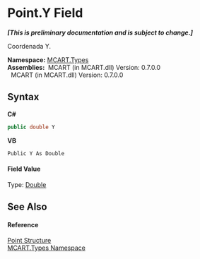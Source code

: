 # Point.Y Field
 _**\[This is preliminary documentation and is subject to change.\]**_

Coordenada Y.

**Namespace:**&nbsp;<a href="c5168ca1-3831-8d0b-91b8-6ec8e54f9c51">MCART.Types</a><br />**Assemblies:**&nbsp;&nbsp;MCART (in MCART.dll) Version: 0.7.0.0<br />&nbsp;&nbsp;MCART (in MCART.dll) Version: 0.7.0.0<br />

## Syntax

**C#**<br />
``` C#
public double Y
```

**VB**<br />
``` VB
Public Y As Double
```


#### Field Value
Type: <a href="http://msdn2.microsoft.com/es-es/library/643eft0t" target="_blank">Double</a>

## See Also


#### Reference
<a href="96c52a46-15c7-62ef-5b7a-5371b8695e0d">Point Structure</a><br /><a href="c5168ca1-3831-8d0b-91b8-6ec8e54f9c51">MCART.Types Namespace</a><br />